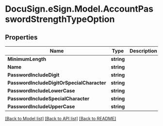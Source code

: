 # DocuSign.eSign.Model.AccountPasswordStrengthTypeOption
## Properties

Name | Type | Description | Notes
------------ | ------------- | ------------- | -------------
**MinimumLength** | **string** |  | [optional] 
**Name** | **string** |  | [optional] 
**PasswordIncludeDigit** | **string** |  | [optional] 
**PasswordIncludeDigitOrSpecialCharacter** | **string** |  | [optional] 
**PasswordIncludeLowerCase** | **string** |  | [optional] 
**PasswordIncludeSpecialCharacter** | **string** |  | [optional] 
**PasswordIncludeUpperCase** | **string** |  | [optional] 

[[Back to Model list]](../README.md#documentation-for-models) [[Back to API list]](../README.md#documentation-for-api-endpoints) [[Back to README]](../README.md)

